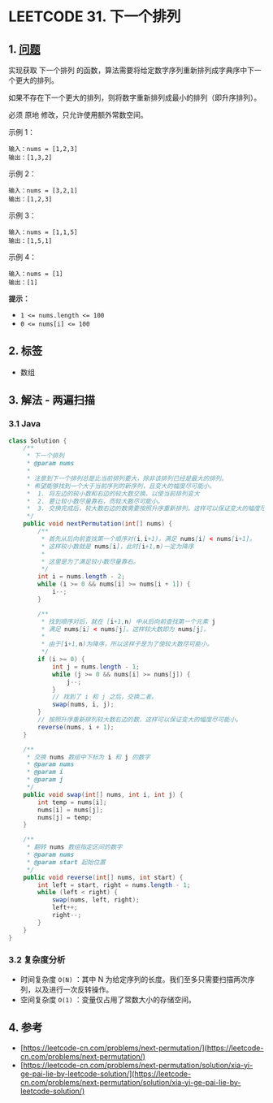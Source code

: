 # LEETCODE 31. 下一个排列

## 1. [问题](https://leetcode-cn.com/problems/next-permutation/)

实现获取 下一个排列 的函数，算法需要将给定数字序列重新排列成字典序中下一个更大的排列。

如果不存在下一个更大的排列，则将数字重新排列成最小的排列（即升序排列）。

必须 原地 修改，只允许使用额外常数空间。

示例 1：

```
输入：nums = [1,2,3]
输出：[1,3,2]
```

示例 2：

```
输入：nums = [3,2,1]
输出：[1,2,3]
```

示例 3：

```
输入：nums = [1,1,5]
输出：[1,5,1]
```

示例 4：

```
输入：nums = [1]
输出：[1]
```

**提示：**

* `1 <= nums.length <= 100`
* `0 <= nums[i] <= 100`

## 2. 标签

* 数组

## 3. 解法 - 两遍扫描

### 3.1 Java

```java
class Solution {
    /**
     * 下一个排列
     * @param nums
     * 
     * 注意到下一个排列总是比当前排列要大，除非该排列已经是最大的排列。
     * 希望能够找到一个大于当前序列的新序列，且变大的幅度尽可能小。
     *  1. 将左边的较小数和右边的较大数交换，以使当前排列变大
     *  2. 要让较小数尽量靠右，而较大数尽可能小。
     *  3. 交换完成后，较大数右边的数需要按照升序重新排列，这样可以保证变大的幅度尽可能小。
     */
    public void nextPermutation(int[] nums) {
        /**
         * 首先从后向前查找第一个顺序对(i,i+1)。满足 nums[i] < nums[i+1]。
         * 这样较小数就是 nums[i]，此时[i+1,n)一定为降序
         * 
         * 这里是为了满足较小数尽量靠右。
         */
        int i = nums.length - 2;
        while (i >= 0 && nums[i] >= nums[i + 1]) {
            i--;
        }

        /**
         * 找到顺序对后，就在 [i+1,n) 中从后向前查找第一个元素 j 
         * 满足 nums[i] < nums[j]。这样较大数即为 nums[j]。
         * 
         * 由于[i+1,n)为降序，所以这样子是为了使较大数尽可能小。
         */
        if (i >= 0) {
            int j = nums.length - 1;
            while (j >= 0 && nums[i] >= nums[j]) {
                j--;
            }
            // 找到了 i 和 j 之后，交换二者。
            swap(nums, i, j);
        }
        // 按照升序重新排列较大数右边的数，这样可以保证变大的幅度尽可能小。
        reverse(nums, i + 1);
    }

    /**
     * 交换 nums 数组中下标为 i 和 j 的数字
     * @param nums
     * @param i
     * @param j
     */
    public void swap(int[] nums, int i, int j) {
        int temp = nums[i];
        nums[i] = nums[j];
        nums[j] = temp;
    }

    /**
     * 翻转 nums 数组指定区间的数字
     * @param nums
     * @param start 起始位置
     */
    public void reverse(int[] nums, int start) {
        int left = start, right = nums.length - 1;
        while (left < right) {
            swap(nums, left, right);
            left++;
            right--;
        }
    }
}
```

### 3.2 复杂度分析

* 时间复杂度 `O(N)` ：其中 N 为给定序列的长度。我们至多只需要扫描两次序列，以及进行一次反转操作。
* 空间复杂度 `O(1)` ：变量仅占用了常数大小的存储空间。

## 4. 参考

* [https://leetcode-cn.com/problems/next-permutation/](https://leetcode-cn.com/problems/next-permutation/)
* [https://leetcode-cn.com/problems/next-permutation/solution/xia-yi-ge-pai-lie-by-leetcode-solution/](https://leetcode-cn.com/problems/next-permutation/solution/xia-yi-ge-pai-lie-by-leetcode-solution/)
